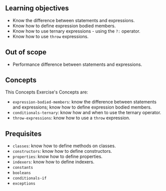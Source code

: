 ## Learning objectives

- Know the difference between statements and expressions.
- Know how to define expression bodied members.
- Know how to use ternary expressions - using the `?:` operator.
- Know how to use `throw` expressions.

## Out of scope

- Performance difference between statements and expressions.

## Concepts

This Concepts Exercise's Concepts are:

- `expression-bodied-members`: know the difference between statements and expressions; know how to define expression bodied members.
- `conditionals-ternary`: know how and when to use the ternary operator.
- `throw-expressions`: know how to use a `throw` expression.

## Prequisites

- `classes`: know how to define methods on classes.
- `constructors`: know how to define constructors.
- `properties`: know how to define properties.
- `indexers`: know how to define indexers.
- `constants`
- `booleans`
- `conditionals-if`
- `exceptions`
